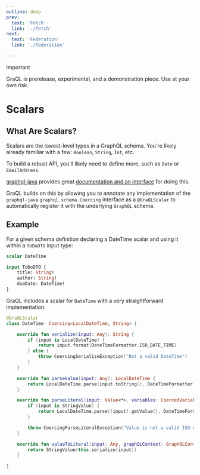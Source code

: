 ```yaml
---
outline: deep
prev:
  text: 'Fetch'
  link: './fetch'
next:
  text: 'Federation'
  link: './federation'

---
```


> [!IMPORTANT]
> GraQL is prerelease, experimental, and a demonstration piece. Use at your own risk.

# Scalars

## What Are Scalars?

Scalars are the lowest-level types in a GraphQL schema. You're likely already familiar with a few:
`Boolean`, `String`, `Int`, etc.

To build a robust API, you'll likely need to define more, such as `Date` or `EmailAddress`.

[graphql-java](https://www.graphql-java.com/documentation/scalars/) provides great
[documentation and an interface](https://www.graphql-java.com/documentation/scalars/) for doing this.

GraQL builds on this by allowing you to annotate any implementation of the 
`graphql-java` `graphql.schema.Coercing` interface as a `@GraQLScalar` to automatically register it
with the underlying `GraphQL` schema.

## Example

For a given schema definition declaring a DateTime scalar and using it within a `ToDoDTO` input type:

```graphql
scalar DateTime

input ToDoDTO {
    title: String!
    author: String!
    dueDate: DateTime!
}
```

GraQL includes a scalar for `DateTime` with a very straightforward implementation:

```kotlin
@GraQLScalar
class DateTime: Coercing<LocalDateTime, String> {

    override fun serialize(input: Any): String {
        if (input is LocalDateTime) {
            return input.format(DateTimeFormatter.ISO_DATE_TIME)
        } else {
            throw CoercingSerializeException("Not a valid DateTime")
        }
    }

    override fun parseValue(input: Any): LocalDateTime {
        return LocalDateTime.parse(input.toString(), DateTimeFormatter.ISO_DATE_TIME)
    }

    override fun parseLiteral(input: Value<*>, variables: CoercedVariables, graphQLContext: GraphQLContext, locale: Locale): LocalDateTime? {
        if (input is StringValue) {
            return LocalDateTime.parse((input).getValue(), DateTimeFormatter.ISO_DATE_TIME)
        }

        throw CoercingParseLiteralException("Value is not a valid ISO date time")
    }

    override fun valueToLiteral(input: Any, graphQLContext: GraphQLContext, locale: Locale): Value<*> {
        return StringValue(this.serialize(input))
    }
    
}
```

